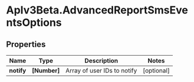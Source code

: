 # ApIv3Beta.AdvancedReportSmsEventsOptions

## Properties

Name | Type | Description | Notes
------------ | ------------- | ------------- | -------------
**notify** | **[Number]** | Array of user IDs to notify | [optional] 


